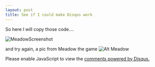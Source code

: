 ```yaml
---
layout: post
title: See if I could make Disqus work
---
```

So here I will copy those code....

![MeadowScreenshot](https://raw.githubusercontent.com/shengjiayan/shengjiayan.github.io/f5efd5d447b6390626da8d3b75b8c4b6c09b3e13/images/Meadow_5.png)

and try again, a pic from Meadow the game
![Alt Meadow](https://github.com/shengjiayan/shengjiayan.github.io/raw/master/images/Meadow_5.png)


<div id="disqus_thread"></div>
<script>
    /**
     *  RECOMMENDED CONFIGURATION VARIABLES: EDIT AND UNCOMMENT THE SECTION BELOW TO INSERT DYNAMIC VALUES FROM YOUR PLATFORM OR CMS.
     *  LEARN WHY DEFINING THESE VARIABLES IS IMPORTANT: https://disqus.com/admin/universalcode/#configuration-variables
     */
    /*
    var disqus_config = function () {
        this.page.url = shengjiayan.github.io;  // Replace PAGE_URL with your page's canonical URL variable
        this.page.identifier = P20170723; // Replace PAGE_IDENTIFIER with your page's unique identifier variable
    };
    */
    (function() {  // DON'T EDIT BELOW THIS LINE
        var d = document, s = d.createElement('script');

        s.src = 'https://shengjia.disqus.com/embed.js';

        s.setAttribute('data-timestamp', +new Date());
        (d.head || d.body).appendChild(s);
    })();
</script>
<noscript>Please enable JavaScript to view the <a href="https://disqus.com/?ref_noscript" rel="nofollow">comments powered by Disqus.</a></noscript>
